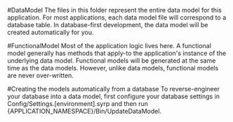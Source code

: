 #DataModel
The files in this folder represent the entire data model for this application.
For most applications, each data model file will correspond to a database table.
In database-first development, the data model will be created automatically for you.

#FunctionalModel
Most of the application logic lives here.
A functional model generally has methods that apply-to the application's instance of the underlying data model.
Functional models will be generated at the same time as the data models.
However, unlike data models, functional models are never over-written.

#Creating the models automatically from a database
To reverse-engineer your database into a data model, 
first configure your database settings in Config/Settings.[environment].syrp
and then run {APPLICATION_NAMESPACE}/Bin/UpdateDataModel.